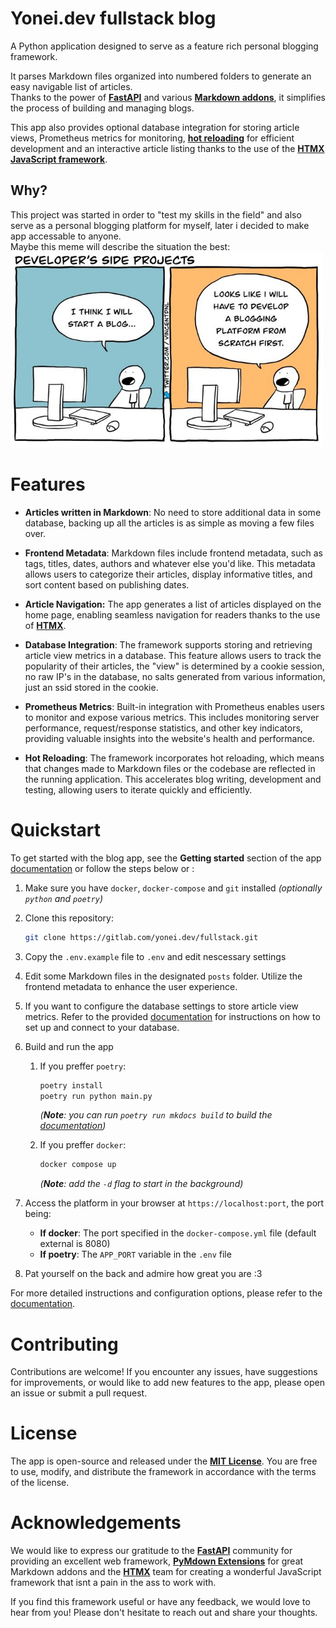 # Yonei.dev fullstack blog

A Python application designed to serve as a feature rich personal blogging framework.

It parses Markdown files organized into numbered folders to generate an easy
navigable list of articles.  
Thanks to the power of [**FastAPI**][fastapi] and various [**Markdown addons**][1],
it simplifies the process of building and managing blogs.

This app also provides optional database integration for storing article views,
Prometheus metrics for monitoring, [**hot reloading**][2] for efficient
development and an interactive article listing thanks to the use of the
[**HTMX JavaScript framework**][htmx].

[1]: https://gitlab.com/yonei.dev/fullstack/-/blob/main/pyproject.toml#L19
[2]: https://github.com/florimondmanca/arel

## Why?

This project was started in order to "test my skills in the field" and also
serve as a personal blogging platform for myself, later i decided to make app
accessable to anyone.  
Maybe this meme will describe the situation the best:  
<img src="images/developing_a_blog_meme.jpg" width="500"/>

# Features

- **Articles written in Markdown**: No need to store additional data in some database, backing up all the articles is as simple as moving a few files over.

- **Frontend Metadata**: Markdown files include frontend metadata, such as tags, titles, dates, authors and whatever else you'd like. This metadata allows users to categorize their articles, display informative titles, and sort content based on publishing dates.

- **Article Navigation:** The app generates a list of articles displayed on the home page, enabling seamless navigation for readers thanks to the use of [**HTMX**][htmx].

- **Database Integration**: The framework supports storing and retrieving article view metrics in a database. This feature allows users to track the popularity of their articles, the "view" is determined by a cookie session, no raw IP's in the database, no salts generated from various information, just an ssid stored in the cookie.

- **Prometheus Metrics**: Built-in integration with Prometheus enables users to monitor and expose various metrics. This includes monitoring server performance, request/response statistics, and other key indicators, providing valuable insights into the website's health and performance.

- **Hot Reloading**: The framework incorporates hot reloading, which means that changes made to Markdown files or the codebase are reflected in the running application. This accelerates blog writing, development and testing, allowing users to iterate quickly and efficiently.


# Quickstart
To get started with the blog app, see the **Getting started** section of the
app [documentation][docs] or follow the steps below or :

1. Make sure you have `docker`, `docker-compose` and `git` installed *(optionally `python` and `poetry`)*

2. Clone this repository:
    ```sh
    git clone https://gitlab.com/yonei.dev/fullstack.git
    ```

3. Copy the `.env.example` file to `.env` and edit nescessary settings

4. Edit some Markdown files in the designated `posts` folder. Utilize the frontend metadata to enhance the user experience.

5. If you want to configure the database settings to store article view metrics. Refer to the provided [documentation][docs] for instructions on how to set up and connect to your database.

6. Build and run the app
    1. If you preffer `poetry`:
        ```sh
        poetry install
        poetry run python main.py
        ```
        *(**Note**: you can run `poetry run mkdocs build` to build the [documentation][docs])*

    2. If you preffer `docker`:
        ```sh
        docker compose up
        ```
        *(**Note**: add the `-d` flag to start in the background)*

7. Access the platform in your browser at `https://localhost:port`, the port being:
    - **If docker**: The port specified in the `docker-compose.yml` file (default external is 8080)
    - **If poetry**: The `APP_PORT` variable in the `.env` file

8. Pat yourself on the back and admire how great you are :3

For more detailed instructions and configuration options, please refer to the [documentation][docs].

# Contributing

Contributions are welcome! If you encounter any issues, have suggestions for improvements, or would like to add new features to the app, please open an issue or submit a pull request.

# License

The app is open-source and released under the [**MIT License**](LICENSE). You are free to use, modify, and distribute the framework in accordance with the terms of the license.

# Acknowledgements

We would like to express our gratitude to the [**FastAPI**][fastapi] community for providing an excellent web framework, [**PyMdown Extensions**](https://facelessuser.github.io/pymdown-extensions/) for great Markdown addons and the [**HTMX**][htmx] team for creating a wonderful JavaScript framework that isnt a pain in the ass to work with.

If you find this framework useful or have any feedback, we would love to hear from you! Please don't hesitate to reach out and share your thoughts.

[docs]: https://yonei-dev.gitlab.io/fullstack/
[fastapi]: https://fastapi.tiangolo.com/
[htmx]: https://htmx.org/
